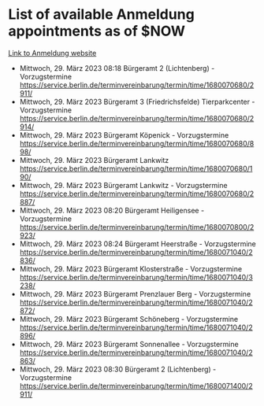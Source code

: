 # List of available Anmeldung appointments as of $NOW
[Link to Anmeldung website](https://service.berlin.de/terminvereinbarung/termin/tag.php?termin=1&anliegen[]=120686&dienstleisterlist=122210,122217,327316,122219,327312,122227,327314,122231,327346,122243,327348,122254,122252,329742,122260,329745,122262,329748,122271,327278,122273,327274,122277,327276,330436,122280,327294,122282,327290,122284,327292,122291,327270,122285,327266,122286,327264,122296,327268,150230,329760,122297,327286,122294,327284,122312,329763,122314,329775,122304,327330,122311,327334,122309,327332,317869,122281,327352,122279,329772,122283,122276,327324,122274,327326,122267,329766,122246,327318,122251,327320,122257,327322,122208,327298,122226,327300&herkunft=http%3A%2F%2Fservice.berlin.de%2Fdienstleistung%2F120686%2F)
- Mittwoch, 29. März 2023 08:18 Bürgeramt 2 (Lichtenberg) - Vorzugstermine https://service.berlin.de/terminvereinbarung/termin/time/1680070680/2911/
- Mittwoch, 29. März 2023  Bürgeramt 3 (Friedrichsfelde) Tierparkcenter - Vorzugstermine https://service.berlin.de/terminvereinbarung/termin/time/1680070680/2914/
- Mittwoch, 29. März 2023  Bürgeramt Köpenick - Vorzugstermine https://service.berlin.de/terminvereinbarung/termin/time/1680070680/898/
- Mittwoch, 29. März 2023  Bürgeramt Lankwitz https://service.berlin.de/terminvereinbarung/termin/time/1680070680/190/
- Mittwoch, 29. März 2023  Bürgeramt Lankwitz - Vorzugstermine https://service.berlin.de/terminvereinbarung/termin/time/1680070680/2887/
- Mittwoch, 29. März 2023 08:20 Bürgeramt Heiligensee - Vorzugstermine https://service.berlin.de/terminvereinbarung/termin/time/1680070800/2923/
- Mittwoch, 29. März 2023 08:24 Bürgeramt Heerstraße - Vorzugstermine https://service.berlin.de/terminvereinbarung/termin/time/1680071040/2836/
- Mittwoch, 29. März 2023  Bürgeramt Klosterstraße - Vorzugstermine https://service.berlin.de/terminvereinbarung/termin/time/1680071040/3238/
- Mittwoch, 29. März 2023  Bürgeramt Prenzlauer Berg - Vorzugstermine https://service.berlin.de/terminvereinbarung/termin/time/1680071040/2872/
- Mittwoch, 29. März 2023  Bürgeramt Schöneberg - Vorzugstermine https://service.berlin.de/terminvereinbarung/termin/time/1680071040/2896/
- Mittwoch, 29. März 2023  Bürgeramt Sonnenallee - Vorzugstermine https://service.berlin.de/terminvereinbarung/termin/time/1680071040/2863/
- Mittwoch, 29. März 2023 08:30 Bürgeramt 2 (Lichtenberg) - Vorzugstermine https://service.berlin.de/terminvereinbarung/termin/time/1680071400/2911/
